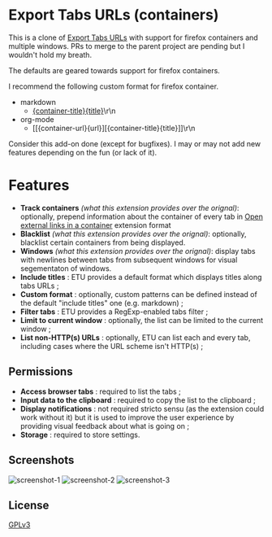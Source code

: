 # Export Tabs URLs (containers)

This is a clone of  [Export Tabs URLs](https://addons.mozilla.org/en-US/firefox/addon/export-tabs-urls-and-titles/) with support for firefox containers and multiple windows. PRs to merge to the parent project are pending but I wouldn't hold my breath.

The defaults are geared towards support for firefox containers.

I recommend the following custom format for firefox container.
- markdown 
  - [{container-title}{title}]({container-url}{url})\r\n
- org-mode
  - [[{container-url}{url}][{container-title}{title}]]\r\n


Consider this add-on done (except for bugfixes). I may or may not add new features depending on the fun (or lack of it).

# Features

- **Track containers** _(what this extension provides over the orignal)_: optionally, prepend information about the container of every tab in [Open external links in a container](https://addons.mozilla.org/en-US/firefox/addon/open-url-in-container/) extension format
- **Blacklist** _(what this extension provides over the orignal)_: optionally, blacklist certain containers from being displayed.
- **Windows** _(what this extension provides over the orignal)_: display tabs with newlines between tabs from subsequent windows for visual segementaton of windows. 
- **Include titles** : ETU provides a default format which displays titles along tabs URLs ;
- **Custom format** : optionally, custom patterns can be defined instead of the default "include titles" one (e.g. markdown) ;
- **Filter tabs** : ETU provides a RegExp-enabled tabs filter ;
- **Limit to current window** : optionally, the list can be limited to the current window ;
- **List non-HTTP(s) URLs** : optionally, ETU can list each and every tab, including cases where the URL scheme isn't HTTP(s) ;

## Permissions

- **Access browser tabs** : required to list the tabs ;
- **Input data to the clipboard** : required to copy the list to the clipboard ;
- **Display notifications** : not required stricto sensu (as the extension could work without it) but it is used to improve the user experience by providing visual feedback about what is going on ;
- **Storage** : required to store settings.

## Screenshots

![screenshot-1](https://imgs.be/5cadf463-2668.png)
![screenshot-2](https://imgs.be/5cadf439-1411.png)
![screenshot-3](https://imgs.be/5cadf44d-1457.png)

## License

[GPLv3](LICENSE)
